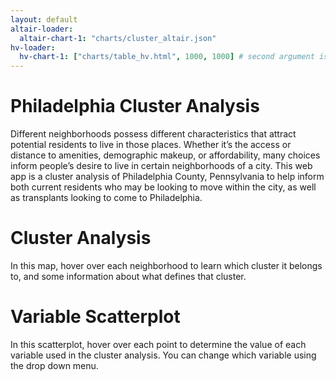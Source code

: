 ```yaml
---
layout: default
altair-loader:
  altair-chart-1: "charts/cluster_altair.json"
hv-loader:
  hv-chart-1: ["charts/table_hv.html", 1000, 1000] # second argument is the desired height
---
```


# Philadelphia Cluster Analysis

Different neighborhoods possess different characteristics that attract potential residents to live in those places. Whether it’s the access or distance to amenities, demographic makeup, or affordability, many choices inform people’s desire to live in certain neighborhoods of a city. This web app is a cluster analysis of Philadelphia County, Pennsylvania to help inform both current residents who may be looking to move within the city, as well as transplants looking to come to Philadelphia.

# Cluster Analysis

In this map, hover over each neighborhood to learn which cluster it belongs to, and some information about what defines that cluster.

<div id="altair-chart-1"></div>



# Variable Scatterplot

In this scatterplot, hover over each point to determine the value of each variable used in the cluster analysis. You can change which variable using the drop down menu.

<div id="hv-chart-1"></div>



